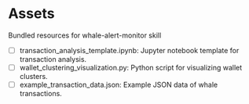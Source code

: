# Assets

Bundled resources for whale-alert-monitor skill

- [ ] transaction_analysis_template.ipynb: Jupyter notebook template for transaction analysis.
- [ ] wallet_clustering_visualization.py: Python script for visualizing wallet clusters.
- [ ] example_transaction_data.json: Example JSON data of whale transactions.
